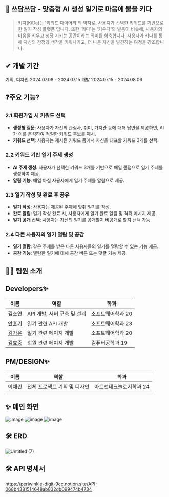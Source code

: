 ## 🙌 쓰담쓰담 - 맞춤형 AI 생성 일기로 마음에 불을 키다 
>키다(KiDa)는 '키워드 다이어리'의 약자로, 사용자가 선택한 키워드를 기반으로 한 일기 작성 플랫폼 입니다. 또한 ‘키다'는 '키우다'와 발음이 비슷해, 사용자의 마음을 키우고 성장 시키는 공간이라는 의미를 함축합니다. 사용자가 키다를 통해 자신의 감정과 생각을 키워나가고, 더 나은 자신을 발견하는 여정을 강조합니다.

## ✔ 개발 기간
기획, 디자인 2024.07.08 - 2024.07.15
개발 2024.07.15 - 2024.08.06

## ❓주요 기능?   
### 2.1 회원가입 시 키워드 선택

- **생성형 질문**: 사용자가 자신의 관심사, 취미, 가치관 등에 대해 답변을 제공하면, AI가 이를 분석하여 적절한 키워드 후보를 제시.
- **키워드 선택**: 사용자는 제시된 키워드 중에서 자신을 대표할 키워드 3개를 선택.

### 2.2 키워드 기반 일기 주제 생성

- **AI 주제 생성**: 사용자가 선택한 키워드 3개를 기반으로 매일 랜덤으로 일기 주제를 생성하여 제공.
- **알림 기능**: 매일 아침 사용자에게 일기 주제를 알림으로 제공.

### 2.3 일기 작성 및 완료 후 공유

- **일기 작성**: 사용자는 제공된 주제에 맞춰 일기를 작성.
- **완료 알림**: 일기 작성 완료 시, 사용자에게 일기 완료 알림 및 격려 메시지 제공.
- **일기 공개 선택**: 사용자는 자신의 일기를 공개할지 비공개로 할지 선택 가능.

### 2.4 다른 사용자의 일기 열람 및 공감

- **일기 열람**: 같은 주제를 받은 다른 사용자들의 일기를 열람할 수 있는 기능 제공.
- **공감 기능**: 열람한 일기에 대해 공감 버튼 또는 댓글 기능 제공.

## 🙋‍♀️ 팀원 소개   
## Developers✨

| 이름                                         | 역할           | 학과               |
| -------------------------------------------- | --------------  | -------------------- |
| [김소연](https://github.com/kssosoy)       | API 개발, 서버 구축 및 설계 | 소프트웨어학과 20 |
| [안훈기](https://github.com/angoroa)  | 일기 관련 API 개발      | 소프트웨어학과 23 |
| [김가은](https://github.com/9aeun) | 일기 관련 페이지 개발      | 소프트웨어학과 20|
| [김효중](https://github.com/hn7093) | 회원 관련 페이지 개발      | 컴퓨터공학과 19 |

## PM/DESIGN✨
| 이름                                         | 역할           | 학과               |
| -------------------------------------------- | --------------  | -------------------- |
| 이채린| 전체 프로젝트 기획 및 디자인 |아트앤테크놀로지학과 24 |


## ✨ 메인 화면   

![image](https://github.com/user-attachments/assets/60276fb2-cba2-4835-9cc6-ef4fb7e99de1)
![image](https://github.com/user-attachments/assets/b84d19bb-2bc8-4e03-bc70-3531a2622850)
![image](https://github.com/user-attachments/assets/9ef19b75-39be-4e31-bcaf-4bd992e017c1)


## 🛠 ERD

![Untitled (7)](https://github.com/user-attachments/assets/34764034-c40d-4651-abe6-408ce624868e)


## 🛠 API 명세서

https://periwinkle-digit-9cc.notion.site/API-068b4381514648ab832db099474b4734


